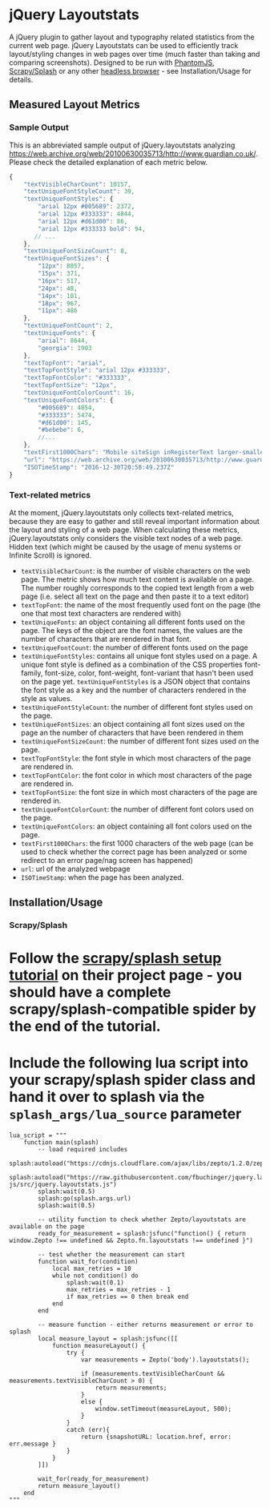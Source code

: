 # jQuery Layoutstats

A jQuery plugin to gather layout and typography related statistics from the current web page. jQuery Layoutstats can be used to efficiently track layout/styling changes in web pages over time (much faster than taking and comparing screenshots). Designed to be run with [PhantomJS](http://phantomjs.org/), [Scrapy/Splash](https://github.com/scrapy-plugins/scrapy-splash) or any other [headless browser](https://en.wikipedia.org/wiki/Headless_browser) - see Installation/Usage for details.

## Measured Layout Metrics
### Sample Output
This is an abbreviated sample output of jQuery.layoutstats analyzing https://web.archive.org/web/20100630035713/http://www.guardian.co.uk/. Please check the detailed explanation of each metric below.
```javascript
{
    "textVisibleCharCount": 10157,
    "textUniqueFontStyleCount": 39,
    "textUniqueFontStyles": {
        "arial 12px #005689": 2372,
        "arial 12px #333333": 4844,
        "arial 12px #d61d00": 86,
        "arial 12px #333333 bold": 94,
       // ...
    },
    "textUniqueFontSizeCount": 8,
    "textUniqueFontSizes": {
        "12px": 8057,
        "15px": 371,
        "16px": 517,
        "24px": 48,
        "14px": 101,
        "18px": 967,
        "11px": 486
    },
    "textUniqueFontCount": 2,
    "textUniqueFonts": {
        "arial": 8644,
        "georgia": 1903
    },
    "textTopFont": "arial",
    "textTopFontStyle": "arial 12px #333333",
    "textTopFontColor": "#333333",
    "textTopFontSize": "12px",
    "textUniqueFontColorCount": 16,
    "textUniqueFontColors": {
        "#005689": 4054,
        "#333333": 5474,
        "#d61d00": 145,
        "#bebebe": 6,
        //... 
    },
    "textFirst1000Chars": "Mobile siteSign inRegisterText larger·smaller\n\t\t\n\t        About Us\n    Webfeed\n\t\t\n\t        Today's paper\n    \n\t\t\n\t        Zeitgeist\n    Consumer publisher of the year | 30 June 2010\n\t\t\t\t    \n\t                        | Last updated three minutes ago \n            \n\t\t\tWeather | Cape Town | 15°C7°CWimbledon26°C15°CNewsWorld CupCommentCultureBusinessMoneyLife & styleTravelEnvironmentTVVideoCommunityJobsNewsPoliticsUKWorldUSMediaEducationSocietyScienceTechnologyLawSportGuardianObserverBlogsBreaki....",
    "url": "https://web.archive.org/web/20100630035713/http://www.guardian.co.uk/",
    "ISOTimeStamp": "2016-12-30T20:58:49.237Z"
}
```

### Text-related metrics
At the moment, jQuery.layoutstats only collects text-related metrics, because they are easy to gather and still reveal important information about the layout and styling of a web page. When calculating these metrics, jQuery.layoutstats only considers the visible text nodes of a web page. Hidden text (which might be caused by the usage of menu systems or Infinite Scroll) is ignored.

- `textVisibleCharCount`: is the number of visible characters on the web page. The metric shows how much text content is available on a page. The number roughly corresponds to the copied text length from a web page (i.e. select all text on the page and then paste it to a text editor)
- `textTopFont`: the name of the most frequently used font on the page (the one that most text characters are rendered with)
- `textUniqueFonts`: an object containing all different fonts used on the page. The keys of the object are the font names, the values are the number of characters that are rendered in that font.
- `textUniqueFontCount`: the number of different fonts used on the page
- `textUniqueFontStyles`: contains all unique font styles used on a page. A unique font style is defined as a combination of the CSS properties font-family, font-size, color, font-weight, font-variant that hasn't been used on the page yet. `textUniqueFontStyles` is a JSON object that contains the font style as a key and the number of characters rendered in the style as values.
- `textUniqueFontStyleCount`: the number of different font styles used on the page.
- `textUniqueFontSizes`: an object containing all font sizes used on the page an the number of characters that have been rendered in them
- `textUniqueFontSizeCount`: the number of different font sizes used on the page.
- `textTopFontStyle`: the font style in which most characters of the page are rendered in.
- `textTopFontColor`: the font color in which most characters of the page are rendered in.
- `textTopFontSize`: the font size in which most characters of the page are rendered in.
- `textUniqueFontColorCount`: the number of different font colors used on the page.
- `textUniqueFontColors`: an object containing all font colors used on the page.
- `textFirst1000Chars`: the first 1000 characters of the web page (can be used to check whether the correct page has been analyzed or some redirect to an error page/nag screen has happened)
- `url`: url of the analyzed webpage
- `ISOTimeStamp`: when the page has been analyzed. 

## Installation/Usage

### Scrapy/Splash

# Follow the [scrapy/splash setup tutorial](https://github.com/scrapy-plugins/scrapy-splash) on their project page - you should have a complete scrapy/splash-compatible spider by the end of the tutorial.
# Include the following lua script into your scrapy/splash spider class and hand it over to splash via the  `splash_args/lua_source` parameter
```
lua_script = """
    function main(splash)
	    -- load required includes
        splash:autoload("https://cdnjs.cloudflare.com/ajax/libs/zepto/1.2.0/zepto.min.js")
        splash:autoload("https://raw.githubusercontent.com/fbuchinger/jquery.layoutstats/zepto-js/src/jquery.layoutstats.js")
        splash:wait(0.5)
        splash:go(splash.args.url)
        splash:wait(0.5)
		
        -- utility function to check whether Zepto/layoutstats are available on the page
        ready_for_measurement = splash:jsfunc("function() { return window.Zepto !== undefined && Zepto.fn.layoutstats !== undefined }")

        -- test whether the measurement can start
        function wait_for(condition)
            local max_retries = 10
            while not condition() do
                splash:wait(0.1)
                max_retries = max_retries - 1
                if max_retries == 0 then break end
            end
        end
        
		-- measure function - either returns measurement or error to splash
        local measure_layout = splash:jsfunc([[
            function measureLayout() {
                try {
                    var measurements = Zepto('body').layoutstats();

                    if (measurements.textVisibleCharCount && measurements.textVisibleCharCount > 0) {
                        return measurements;
                    }
                    else {
                        window.setTimeout(measureLayout, 500);
                    }
                }
                catch (err){
                    return {snapshotURL: location.href, error: err.message }
                }
            }
        ]])

        wait_for(ready_for_measurement)
        return measure_layout()
    end
"""
```
